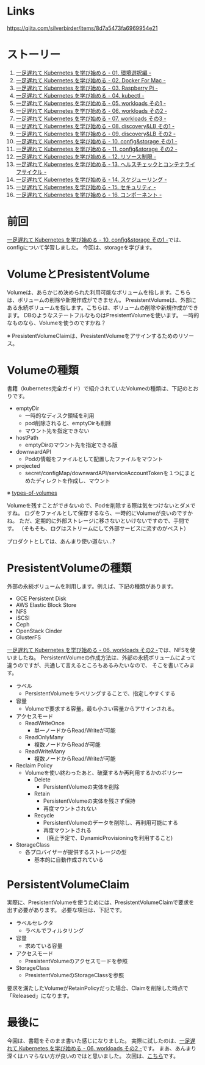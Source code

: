 <!-- 
title: 一足遅れて Kubernetes を学び始める - 11. config&storage その2 -
date: 2019-05-27T00:00:00+09:00
draft: false
description: description
icon: 😎
-->
# Links
https://qiita.com/silverbirder/items/8d7a5473fa6969954e21

# ストーリー
1. [一足遅れて Kubernetes を学び始める - 01. 環境選択編 -](https://qiita.com/silverbirder/items/34b823c1a4449d40e610)
1. [一足遅れて Kubernetes を学び始める - 02. Docker For Mac -](https://qiita.com/silverbirder/items/d1aa368568885df2e44f)
1. [一足遅れて Kubernetes を学び始める - 03. Raspberry Pi -](https://qiita.com/silverbirder/items/cfaaba136b74b3140902)
1. [一足遅れて Kubernetes を学び始める - 04. kubectl -](https://qiita.com/silverbirder/items/7ae773b6519b940b5be4)
1. [一足遅れて Kubernetes を学び始める - 05. workloads その1 -](https://qiita.com/silverbirder/items/7041aa5d4126a6784d59)
1. [一足遅れて Kubernetes を学び始める - 06. workloads その2 -](https://qiita.com/silverbirder/items/d3522237b28703a9adb6)
1. [一足遅れて Kubernetes を学び始める - 07. workloads その3 -](https://qiita.com/silverbirder/items/937e1b5f6b3589452932)
1. [一足遅れて Kubernetes を学び始める - 08. discovery&LB その1 -](https://qiita.com/silverbirder/items/3a46ab92b45cdcc56ccd)
1. [一足遅れて Kubernetes を学び始める - 09. discovery&LB その2 -](https://qiita.com/silverbirder/items/f6290a7868849d57b9f1)
1. [一足遅れて Kubernetes を学び始める - 10. config&storage その1 -](https://qiita.com/silverbirder/items/cb17f02f52c7b5c2aafd)
1. [一足遅れて Kubernetes を学び始める - 11. config&storage その2 -](https://qiita.com/silverbirder/items/8d7a5473fa6969954e21)
1. [一足遅れて Kubernetes を学び始める - 12. リソース制限 -](https://qiita.com/silverbirder/items/5c0703f8fa055ade9f21)
1. [一足遅れて Kubernetes を学び始める - 13. ヘルスチェックとコンテナライフサイクル -](https://qiita.com/silverbirder/items/8df21f399c453b9f8e51)
1. [一足遅れて Kubernetes を学び始める - 14. スケジューリング -](https://qiita.com/silverbirder/items/cae4649d9f9336bc01fd)
1. [一足遅れて Kubernetes を学び始める - 15. セキュリティ -](https://qiita.com/silverbirder/items/8ea729949ab3bb4cf540)
1. [一足遅れて Kubernetes を学び始める - 16. コンポーネント -](https://qiita.com/silverbirder/items/a68499a10dd00c192947)

# 前回
[一足遅れて Kubernetes を学び始める - 10. config&storage その1 -](https://qiita.com/silverbirder/items/cb17f02f52c7b5c2aafd)では、configについて学習しました。
今回は、storageを学びます。

# VolumeとPresistentVolume
Volumeは、あらかじめ決められた利用可能なボリュームを指します。こちらは、ボリュームの削除や新規作成ができません。
PresistentVolumeは、外部にある永続ボリュームを指します。こちらは、ボリュームの削除や新規作成ができます。
DBのようなステートフルなものはPresistentVolumeを使います。
一時的なものなら、Volumeを使うのですかね？ 

※ PresistentVolumeClaimは、PresistentVolumeをアサインするためのリソース。

# Volumeの種類
書籍（kubernetes完全ガイド）で紹介されていたVolumeの種類は、下記のとおりです。

* emptyDir
    * 一時的なディスク領域を利用
    * pod削除されると、emptyDirも削除
    * マウント先を指定できない
* hostPath
    * emptyDirのマウント先を指定できる版
* downwardAPI
    * Podの情報をファイルとして配置したファイルをマウント
* projected
    * secret/configMap/downwardAPI/serviceAccountTokenを１つにまとめたディレクトを作成し、マウント

※ [types-of-volumes](https://kubernetes.io/docs/concepts/storage/volumes/#types-of-volumes)

Volumeを残すことができないので、Podを削除する際は気をつけないとダメですね。
ログをファイルとして保存するなら、一時的にVolumeが良いのですかね。
ただ、定期的に外部ストレージに移さないといけないですので、手間です。
（そもそも、ログはストリームにして外部サービスに流すのがベスト）

プロダクトとしては、あんまり使い道ない...? 

# PresistentVolumeの種類

外部の永続ボリュームを利用します。例えば、下記の種類があります。

* GCE Persistent Disk
* AWS Elastic Block Store
* NFS
* iSCSI
* Ceph
* OpenStack Cinder
* GlusterFS

[一足遅れて Kubernetes を学び始める - 06. workloads その2 -](https://qiita.com/silverbirder/items/d3522237b28703a9adb6)では、NFSを使いましたね。
PersistentVolumeの作成方法は、外部の永続ボリュームによって違うのですが、共通して言えるところもあるみたいなので、
そこを書いてみます。

* ラベル
    * PersistentVolumeをラベリングすることで、指定しやすくする
* 容量
    * Volumeで要求する容量。最も小さい容量からアサインされる。
* アクセスモード
    * ReadWriteOnce
        * 単一ノードからRead/Writeが可能
    * ReadOnlyMany
        * 複数ノードからReadが可能
    * ReadWriteMany
        * 複数ノードからRead/Writeが可能
* Reclaim Policy
    * Volumeを使い終わったあと、破棄するか再利用するかのポリシー
        * Delete
            * PersistentVolumeの実体を削除
        * Retain
            * PersistentVolumeの実体を残さず保持
            * 再度マウントされない
        * Recycle
            * PersistentVolumeのデータを削除し、再利用可能にする
            * 再度マウントされる
            * （廃止予定で、DynamicProvisioningを利用すること)
* StorageClass
    * 各プロバイザーが提供するストレージの型
        * 基本的に自動作成されている 

# PersistentVolumeClaim
実際に、PresistentVolumeを使うためには、PresistentVolumeClaimで要求を出す必要があります。
必要な項目は、下記です。

* ラベルセレクタ
    * ラベルでフィルタリング
* 容量
    * 求めている容量
* アクセスモード
    * PresistentVolumeのアクセスモードを参照
* StorageClass
    * PresistentVolumeのStorageClassを参照

要求を満たしたVolumeがRetainPolicyだった場合、Claimを削除した時点で「Released」になります。

# 最後に
今回は、書籍をそのまま書いた感じになりました。
実際に試したのは、[一足遅れて Kubernetes を学び始める - 06. workloads その2 -](https://qiita.com/silverbirder/items/d3522237b28703a9adb6)です。
まあ、あんまり深くはハマらない方が良いのではと思いました。
次回は、[こちら](https://qiita.com/silverbirder/items/5c0703f8fa055ade9f21)です。
